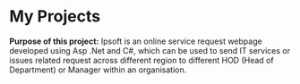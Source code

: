 # My Projects
**Purpose of this project:**
Ipsoft is an online service request webpage developed using Asp .Net and C#, which can be used to send IT services or issues related request across different region to different HOD (Head of Department) or Manager within an organisation.
